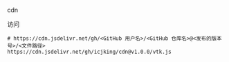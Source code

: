 cdn

访问

```shell
# https://cdn.jsdelivr.net/gh/<GitHub 用户名>/<GitHub 仓库名>@<发布的版本号>/<文件路径>
https://cdn.jsdelivr.net/gh/icjking/cdn@v1.0.0/vtk.js
```


